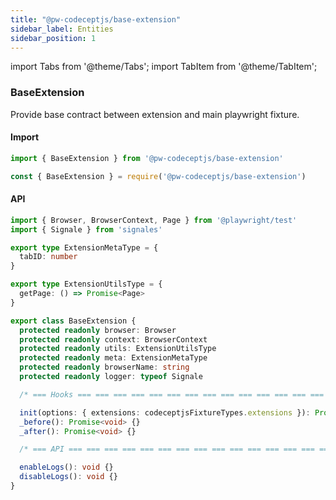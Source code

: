 ```yaml
---
title: "@pw-codeceptjs/base-extension"
sidebar_label: Entities
sidebar_position: 1
---
```


import Tabs from '@theme/Tabs';
import TabItem from '@theme/TabItem';

### BaseExtension

Provide base contract between extension and main playwright fixture.

#### Import

<Tabs groupId="language">
<TabItem value="ts" label="TypeScript">

```typescript
import { BaseExtension } from '@pw-codeceptjs/base-extension'
```

</TabItem>
<TabItem value="CommonJS" label="CommonJS">

```javascript
const { BaseExtension } = require('@pw-codeceptjs/base-extension')
```

</TabItem>
</Tabs>

#### API

```typescript
import { Browser, BrowserContext, Page } from '@playwright/test'
import { Signale } from 'signales'

export type ExtensionMetaType = {
  tabID: number
}

export type ExtensionUtilsType = {
  getPage: () => Promise<Page>
}

export class BaseExtension {
  protected readonly browser: Browser
  protected readonly context: BrowserContext
  protected readonly utils: ExtensionUtilsType
  protected readonly meta: ExtensionMetaType
  protected readonly browserName: string
  protected readonly logger: typeof Signale

  /* === Hooks === === === === === === === === === === === === === === === === === === === === */

  init(options: { extensions: codeceptjsFixtureTypes.extensions }): Promise<void> {}
  _before(): Promise<void> {}
  _after(): Promise<void> {}

  /* === API === === === === === === === === === === === === === === === === === === === === */

  enableLogs(): void {}
  disableLogs(): void {}
}
```
